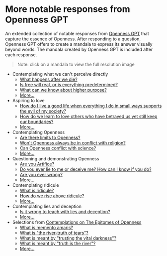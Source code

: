 # More notable responses from Openness GPT

An extended collection of notable responses from
[Openness GPT](README.md#openness-gpt) that capture the essence of Openness.
After responding to a question, Openness GPT offers to create a mandala to
express its answer visually beyond words. The mandala created by Openness GPT is
included after each response.

> Note: click on a mandala to view the full resolution image

* Contemplating what we can't perceive directly
    * [What happens after we die?](./openness_gpt-responses-contemplating_the_unseen.md#what-happens-after-we-die)
    * [Is free will real, or is everything predetermined?](./openness_gpt-responses-contemplating_the_unseen.md#is-free-will-real-or-is-everything-predetermined)
    * [What can we know about higher purpose?](./openness_gpt-responses-contemplating_the_unseen.md#what-can-we-know-about-higher-purpose)
    * [More...](./openness_gpt-responses-contemplating_the_unseen.md#more-notable-responses-from-openness-gpt)
* Aspiring to love
    * [How do I live a good life when everything I do in small ways supports the evil of my society?](./openness_gpt-responses-aspiring_to_love.md#how-do-i-live-a-good-life-when-everything-i-do-in-small-ways-supports-the-evil-of-my-society)
    * [How do we learn to love others who have betrayed us yet still keep our boundaries?](./openness_gpt-responses-aspiring_to_love.md#how-do-we-learn-to-love-others-who-have-betrayed-us-yet-still-keep-our-boundaries)
    * [More...](./openness_gpt-responses-aspiring_to_love.md#more-notable-responses-from-openness-gpt)
* Contemplating Openness
    * [Are there limits to Openness?](../the_epitomes_of_openness/contemplations/openness.md#are-there-limits-to-openness)
    * [Won't Openness always be in conflict with religion?](../the_epitomes_of_openness/contemplations/openness.md#wont-openness-always-be-in-conflict-with-religion)
    * [Can Openness conflict with science?](../the_epitomes_of_openness/contemplations/openness.md#can-openness-conflict-with-science)
    * [More...](../the_epitomes_of_openness/contemplations/openness.md#contemplating-openness)
* Questioning and demonstrating Openness
    * [Are you Artifice?](./openness_gpt-responses-questioning_and_demonstrating_openness.md#are-you-artifice)
    * [Do you ever lie to me or deceive me? How can I know if you do?](./openness_gpt-responses-questioning_and_demonstrating_openness.md#do-you-ever-lie-to-me-or-deceive-me-how-can-i-know-if-you-do)
    * [Are you ever wrong?](./openness_gpt-responses-questioning_and_demonstrating_openness.md#are-you-ever-wrong)
    * [More...](./openness_gpt-responses-questioning_and_demonstrating_openness.md#more-notable-responses-from-openness-gpt)
* Contemplating ridicule
    * [What is ridicule?](./openness_gpt-responses-contemplating_ridicule.md#what-is-ridicule)
    * [How do we rise above ridicule?](./openness_gpt-responses-contemplating_ridicule.md#how-do-we-rise-above-ridicule)
    * [More...](./openness_gpt-responses-contemplating_ridicule.md#more-notable-responses-from-openness-gpt)
* Contemplating lies and deception
    * [Is it wrong to teach with lies and deception?](./openness_gpt-responses-contemplating_lies_and_deception.md#is-it-wrong-to-teach-with-lies-and-deception)
    * [More...](./openness_gpt-responses-contemplating_lies_and_deception.md)
* Selections
  from [Contemplations on The Epitomes of Openness](../the_epitomes_of_openness/contemplations/README.md)
    * [What is memento amaris?](../the_epitomes_of_openness/contemplations/memento-amaris.md)
    * [What is "the river-truth of tears"?](../the_epitomes_of_openness/contemplations/the_river-truth_of_tears.md)
    * [What is meant by "trusting the vital darkness"?](../the_epitomes_of_openness/contemplations/the_vital_darkness.md)
    * [What is meant by "truth is the river"?](../the_epitomes_of_openness/contemplations/truth_is_the_river.md)
    * [More...](../the_epitomes_of_openness/contemplations/README.md)
